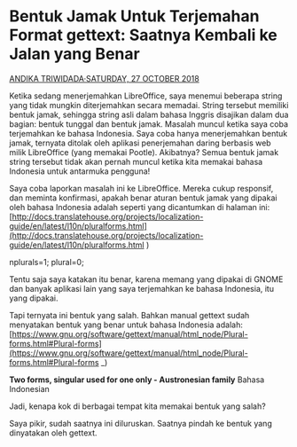 # Bentuk Jamak Untuk Terjemahan Format gettext: Saatnya Kembali ke Jalan yang Benar

[ANDIKA TRIWIDADA·SATURDAY, 27 OCTOBER 2018](https://www.facebook.com/notes/andika-triwidada/bentuk-jamak-untuk-terjemahan-format-gettext-saatnya-kembali-ke-jalan-yang-benar/2104238809628586/)

Ketika sedang menerjemahkan LibreOffice, saya menemui beberapa string yang tidak mungkin diterjemahkan secara memadai. String tersebut memiliki bentuk jamak, sehingga string asli dalam bahasa Inggris disajikan dalam dua bagian: bentuk tunggal dan bentuk jamak. Masalah muncul ketika saya coba terjemahkan ke bahasa Indonesia. Saya coba hanya menerjemahkan bentuk jamak, ternyata ditolak oleh aplikasi penerjemahan daring berbasis web milik LibreOffice (yang memakai Pootle). Akibatnya? Semua bentuk jamak string tersebut tidak akan pernah muncul ketika kita memakai bahasa Indonesia untuk antarmuka pengguna!

Saya coba laporkan masalah ini ke LibreOffice. Mereka cukup responsif, dan meminta konfirmasi, apakah benar aturan bentuk jamak yang dipakai oleh bahasa Indonesia adalah seperti yang dicantumkan di halaman ini:
[http://docs.translatehouse.org/projects/localization-guide/en/latest/l10n/pluralforms.html](http://docs.translatehouse.org/projects/localization-guide/en/latest/l10n/pluralforms.html
)

nplurals=1; plural=0;

Tentu saja saya katakan itu benar, karena memang yang dipakai di GNOME dan banyak aplikasi lain yang saya terjemahkan ke bahasa Indonesia, itu yang dipakai.

Tapi ternyata ini bentuk yang salah. Bahkan manual gettext sudah menyatakan bentuk yang benar untuk bahasa Indonesia adalah:
[https://www.gnu.org/software/gettext/manual/html_node/Plural-forms.html#Plural-forms](https://www.gnu.org/software/gettext/manual/html_node/Plural-forms.html#Plural-forms
_)

__Two forms, singular used for one only - Austronesian family__ Bahasa Indonesian

Jadi, kenapa kok di berbagai tempat kita memakai bentuk yang salah?

Saya pikir, sudah saatnya ini diluruskan. Saatnya pindah ke bentuk yang dinyatakan oleh gettext.
